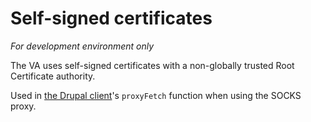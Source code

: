 # Self-signed certificates

_For development environment only_

The VA uses self-signed certificates with a non-globally trusted Root Certificate
authority. 


Used in [the Drupal client](https://github.com/department-of-veterans-affairs/vets-website/blob/master/src/site/stages/build/drupal/api.js)'s `proxyFetch` function when using the SOCKS proxy.

